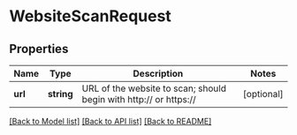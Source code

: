# WebsiteScanRequest

## Properties
Name | Type | Description | Notes
------------ | ------------- | ------------- | -------------
**url** | **string** | URL of the website to scan; should begin with http:// or https:// | [optional] 

[[Back to Model list]](../README.md#documentation-for-models) [[Back to API list]](../README.md#documentation-for-api-endpoints) [[Back to README]](../README.md)



